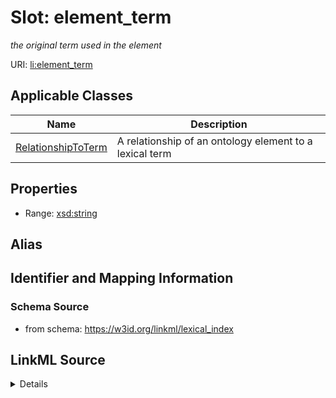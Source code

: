 # Slot: element_term
_the original term used in the element_


URI: [li:element_term](https://w3id.org/linkml/lexical_index/element_term)



<!-- no inheritance hierarchy -->




## Applicable Classes

| Name | Description |
| --- | --- |
[RelationshipToTerm](RelationshipToTerm.md) | A relationship of an ontology element to a lexical term






## Properties

* Range: [xsd:string](http://www.w3.org/2001/XMLSchema#string)






## Alias




## Identifier and Mapping Information







### Schema Source


* from schema: https://w3id.org/linkml/lexical_index




## LinkML Source

<details>
```yaml
name: element_term
description: the original term used in the element
from_schema: https://w3id.org/linkml/lexical_index
rank: 1000
alias: element_term
owner: RelationshipToTerm
domain_of:
- RelationshipToTerm
range: string

```
</details>